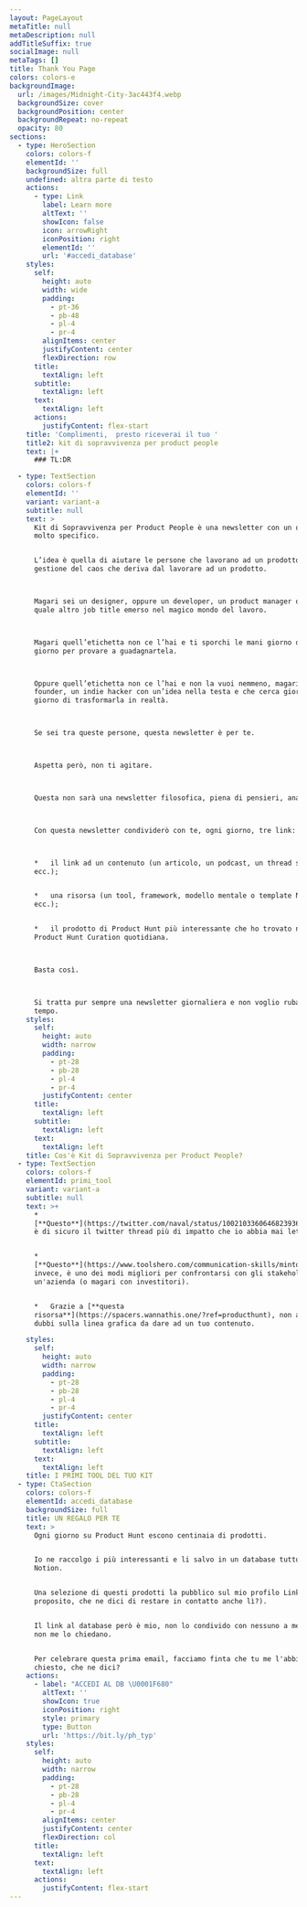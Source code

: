 ```yaml
---
layout: PageLayout
metaTitle: null
metaDescription: null
addTitleSuffix: true
socialImage: null
metaTags: []
title: Thank You Page
colors: colors-e
backgroundImage:
  url: /images/Midnight-City-3ac443f4.webp
  backgroundSize: cover
  backgroundPosition: center
  backgroundRepeat: no-repeat
  opacity: 80
sections:
  - type: HeroSection
    colors: colors-f
    elementId: ''
    backgroundSize: full
    undefined: altra parte di testo
    actions:
      - type: Link
        label: Learn more
        altText: ''
        showIcon: false
        icon: arrowRight
        iconPosition: right
        elementId: ''
        url: '#accedi_database'
    styles:
      self:
        height: auto
        width: wide
        padding:
          - pt-36
          - pb-48
          - pl-4
          - pr-4
        alignItems: center
        justifyContent: center
        flexDirection: row
      title:
        textAlign: left
      subtitle:
        textAlign: left
      text:
        textAlign: left
      actions:
        justifyContent: flex-start
    title: 'Complimenti,  presto riceverai il tuo '
    title2: kit di sopravvivenza per product people
    text: |+
      ### TL:DR

  - type: TextSection
    colors: colors-f
    elementId: ''
    variant: variant-a
    subtitle: null
    text: >
      Kit di Sopravvivenza per Product People è una newsletter con un obiettivo
      molto specifico.


      L’idea è quella di aiutare le persone che lavorano ad un prodotto nella
      gestione del caos che deriva dal lavorare ad un prodotto.



      Magari sei un designer, oppure un developer, un product manager o chissà
      quale altro job title emerso nel magico mondo del lavoro.



      Magari quell’etichetta non ce l’hai e ti sporchi le mani giorno dopo
      giorno per provare a guadagnartela.



      Oppure quell’etichetta non ce l’hai e non la vuoi nemmeno, magari sei un
      founder, un indie hacker con un’idea nella testa e che cerca giorno dopo
      giorno di trasformarla in realtà.



      Se sei tra queste persone, questa newsletter è per te.



      Aspetta però, non ti agitare.



      Questa non sarà una newsletter filosofica, piena di pensieri, analisi ecc.



      Con questa newsletter condividerò con te, ogni giorno, tre link:



      *   il link ad un contenuto (un articolo, un podcast, un thread su twitter
      ecc.);


      *   una risorsa (un tool, framework, modello mentale o template Notion
      ecc.);


      *   il prodotto di Product Hunt più interessante che ho trovato nella mia
      Product Hunt Curation quotidiana.



      Basta così.



      Si tratta pur sempre una newsletter giornaliera e non voglio rubarti altro
      tempo.
    styles:
      self:
        height: auto
        width: narrow
        padding:
          - pt-28
          - pb-28
          - pl-4
          - pr-4
        justifyContent: center
      title:
        textAlign: left
      subtitle:
        textAlign: left
      text:
        textAlign: left
    title: Cos'è Kit di Sopravvivenza per Product People?
  - type: TextSection
    colors: colors-f
    elementId: primi_tool
    variant: variant-a
    subtitle: null
    text: >+
      *  
      [**Questo**](https://twitter.com/naval/status/1002103360646823936?lang=it)
      è di sicuro il twitter thread più di impatto che io abbia mai letto.


      *  
      [**Questo**](https://www.toolshero.com/communication-skills/minto-pyramid-principle/),
      invece, è uno dei modi migliori per confrontarsi con gli stakeholder di
      un'azienda (o magari con investitori).


      *   Grazie a [**questa
      risorsa**](https://spacers.wannathis.one/?ref=producthunt), non avrai più
      dubbi sulla linea grafica da dare ad un tuo contenuto.

    styles:
      self:
        height: auto
        width: narrow
        padding:
          - pt-28
          - pb-28
          - pl-4
          - pr-4
        justifyContent: center
      title:
        textAlign: left
      subtitle:
        textAlign: left
      text:
        textAlign: left
    title: I PRIMI TOOL DEL TUO KIT
  - type: CtaSection
    colors: colors-f
    elementId: accedi_database
    backgroundSize: full
    title: UN REGALO PER TE
    text: >
      Ogni giorno su Product Hunt escono centinaia di prodotti.


      Io ne raccolgo i più interessanti e li salvo in un database tutto mio su
      Notion.


      Una selezione di questi prodotti la pubblico sul mio profilo Linkedin (a
      proposito, che ne dici di restare in contatto anche lì?).


      Il link al database però è mio, non lo condivido con nessuno a meno che
      non me lo chiedano.


      Per celebrare questa prima email, facciamo finta che tu me l'abbia
      chiesto, che ne dici?
    actions:
      - label: "ACCEDI AL DB \U0001F680"
        altText: ''
        showIcon: true
        iconPosition: right
        style: primary
        type: Button
        url: 'https://bit.ly/ph_typ'
    styles:
      self:
        height: auto
        width: narrow
        padding:
          - pt-28
          - pb-28
          - pl-4
          - pr-4
        alignItems: center
        justifyContent: center
        flexDirection: col
      title:
        textAlign: left
      text:
        textAlign: left
      actions:
        justifyContent: flex-start
---
```

